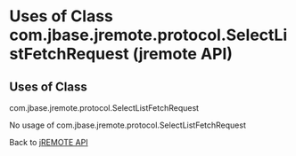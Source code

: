 # Uses of Class com.jbase.jremote.protocol.SelectListFetchRequest (jremote API)

<PageHeader />

## Uses of Class
com.jbase.jremote.protocol.SelectListFetchRequest

No usage of com.jbase.jremote.protocol.SelectListFetchRequest

Back to [jREMOTE API](com_jbase_jremote_package-summary)

